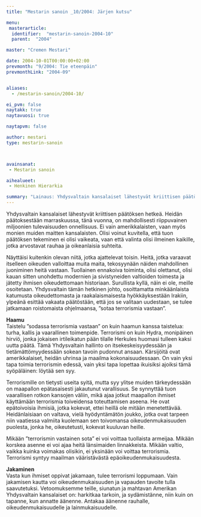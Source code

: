 ```yaml
---
title: "Mestarin sanoin _10/2004: Järjen kutsu"

menu:
 masterarticle:
  identifier:  "mestarin-sanoin-2004-10"
  parent:  "2004"

master: "Cremen Mestari"

date: 2004-10-01T00:00:00+02:00
prevmonth: "9/2004: Tie eteenpäin"
prevmonthLink: "2004-09"


aliases:
  - /mestarin-sanoin/2004-10/

ei_pvm: false
naytakk: true
naytavuosi: true

naytapvm: false

author: mestari
type: mestarin-sanoin



avainsanat:
 - Mestarin sanoin

aihealueet:
 - Henkinen Hierarkia

summary: "Lainaus: Yhdysvaltain kansalaiset lähestyvät kriittisen päätöksen hetkeä. Heidän päätoksestään marraskuussa, tänä vuonna, on mahdollisesti riippuvainen miljoonien tulevaisuuden onnellisuus. Ei vain amerikkalaisten, vaan myös monien muiden maitten kansalaisten. Olisi voinut kuvitella, että tuon päätöksen tekeminen ei olisi vaikeata, vaan että valinta olisi ilmeinen kaikille, jotka arvostavat rauhaa ja oikeanlaisia suhteita."
---
```

<p>Yhdysvaltain kansalaiset lähestyvät kriittisen päätöksen hetkeä. Heidän päätoksestään marraskuussa, tänä vuonna, on mahdollisesti riippuvainen miljoonien tulevaisuuden onnellisuus. Ei vain amerikkalaisten, vaan myös monien muiden maitten kansalaisten. Olisi voinut kuvitella, että tuon päätöksen tekeminen ei olisi vaikeata, vaan että valinta olisi ilmeinen kaikille, jotka arvostavat rauhaa ja oikeanlaisia suhteita.</p>
<p>Näyttäisi kuitenkin olevan niitä, jotka ajattelevat toisin. Heitä, jotka varaavat itselleen oikeuden valloittaa muita maita, tekosyynään näiden mahdollinen juoniminen heitä vastaan. Tuollainen ennakoiva toiminta, olisi olettanut, olisi kauan sitten unohdettu modernien ja sivistyneiden valtioiden toimesta ja jätetty ihmisen oikeudettomaan historiaan. Surullista kyllä, näin ei ole, meille osoitetaan. Yhdysvaltain tämän hetkinen johto, osoittamatta minkäänlaista katumusta oikeudettomasta ja raakalaismaisesta hyökkäyksestään Irakiin, ylpeänä esittää vakaata päätöstään, että jos se valitaan uudestaan, se tulee jatkamaan roistomaista ohjelmaansa, ”sotaa terrorismia vastaan”.</p>
<p><strong>Haamu</strong><br>
Taistelu ”sodassa terrorismia vastaan” on kuin haamun kanssa taistelua: turha, kallis ja vaarallinen toimenpide. Terrorismi on kuin Hydra, monipäinen hirviö, jonka jokaisen irtileikatun pään tilalle Herkules huomasi tulleen kaksi uutta päätä. Tämä Yhdysvaltain hallinto on itsekeskeisyydessään ja tietämättömyydessään sokean tavoin pudonnut ansaan. Kärsijöitä ovat amerikkalaiset, heidän uhrinsa ja maailma kokonaisuudessaan. On vain yksi tapa toimia terrorismin edessä, vain yksi tapa lopettaa ikuisiksi ajoiksi tämä syöpäläinen: löytää sen syy.</p>
<p>Terrorismille on tietysti useita syitä, mutta syy ylitse muiden tärkeydessään on maapallon epätasaisesti jakautunut varallisuus. Se synnyttää tuon vaarallisen rotkon kansojen väliin, mikä ajaa jotkut maapallon ihmiset käyttämään terrorismia toiveidensa toteuttamisen aseena. He ovat epätoivoisia ihmisiä, jotka kokevat, ettei heillä ole mitään menetettävää. Heidänlaisiaan on valtava, vielä hyödyntämätön joukko, jotka ovat tarpeen niin vaatiessa valmiita kuolemaan sen toivomansa oikeudenmukaisuuden puolesta, jonka he, oikeutetusti, kokevat kuuluvan heille.</p>
<p>Mikään ”terrorismin vastainen sota” ei voi voittaa tuollaista armeijaa. Mikään korskea asenne ei voi ajaa heitä länsimaiden linnakkeista. Mikään valtio, vaikka kuinka voimakas olisikin, ei yksinään voi voittaa terrorismia. Terrorismi syntyy maailman vääristävästä epäoikeudenmukaisuudesta.</p>
<p><strong>Jakaminen</strong><br>
Vasta kun ihmiset oppivat jakamaan, tulee terrorismi loppumaan. Vain jakamisen kautta voi oikeudenmukaisuuden ja vapauden tavoite tulla saavutetuksi. Vetoomuksemme teille, siunatun ja mahtavan Amerikan Yhdysvaltain kansalaiset on: harkitkaa tarkoin, ja sydämistänne, niin kuin on tapanne, kun annatte äänenne. Antakaa äänenne rauhalle, oikeudenmukaisuudelle ja lainmukaisuudelle.<br>
</p>